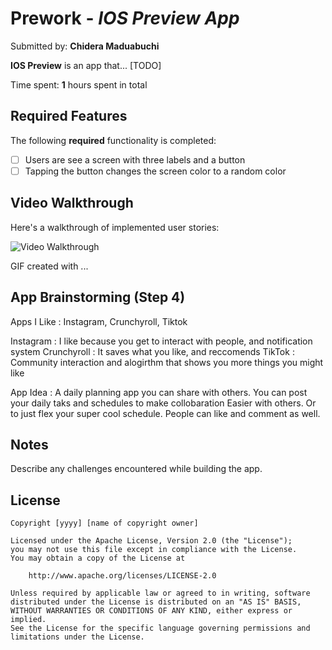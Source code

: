 # Prework - *IOS Preview App*

Submitted by: **Chidera Maduabuchi**

**IOS Preview** is an app that... [TODO] 

Time spent: **1** hours spent in total

## Required Features

The following **required** functionality is completed:

- [ ] Users are see a screen with three labels and a button
- [ ] Tapping the button changes the screen color to a random color
 
## Video Walkthrough

Here's a walkthrough of implemented user stories:

<img src='https://imgur.com/gallery/LZ2GLbL.gif' title='Video Walkthrough' width='' alt='Video Walkthrough' />

<!-- Replace this with whatever GIF tool you used! -->
GIF created with ...  
<!-- Recommended tools:
[Kap](https://getkap.co/) for macOS
[ScreenToGif](https://www.screentogif.com/) for Windows
[peek](https://github.com/phw/peek) for Linux. -->

## App Brainstorming (Step 4)

Apps I Like : Instagram, Crunchyroll, Tiktok

Instagram : I like because you get to interact with people, and notification system
Crunchyroll : It saves what you like, and reccomends 
TikTok : Community interaction and alogirthm that shows you more things you might like

App Idea : A daily planning app you can share with others. You can post your daily taks and schedules to make collobaration
          Easier with others. Or to just flex your super cool schedule. People can like and comment as well.

## Notes

Describe any challenges encountered while building the app.

## License

    Copyright [yyyy] [name of copyright owner]

    Licensed under the Apache License, Version 2.0 (the "License");
    you may not use this file except in compliance with the License.
    You may obtain a copy of the License at

        http://www.apache.org/licenses/LICENSE-2.0

    Unless required by applicable law or agreed to in writing, software
    distributed under the License is distributed on an "AS IS" BASIS,
    WITHOUT WARRANTIES OR CONDITIONS OF ANY KIND, either express or implied.
    See the License for the specific language governing permissions and
    limitations under the License.
